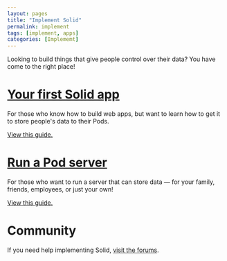 ```yaml
---
layout: pages
title: "Implement Solid"
permalink: implement
tags: [implement, apps]
categories: [Implememt]
---
```


Looking to build things that give people control over their data? You have come to the right place!

# [Your first Solid app](apps)

For those who know how to build web apps, but want to learn how to get it to store people's data to their Pods.

[View this guide.](apps)

# [Run a Pod server](pod-server)

For those who want to run a server that can store data &mdash; for your family, friends, employees, or just your own! 

[View this guide.](pod-server)

# Community

If you need help implementing Solid, [visit the forums](https://forum.solidproject.org/).
